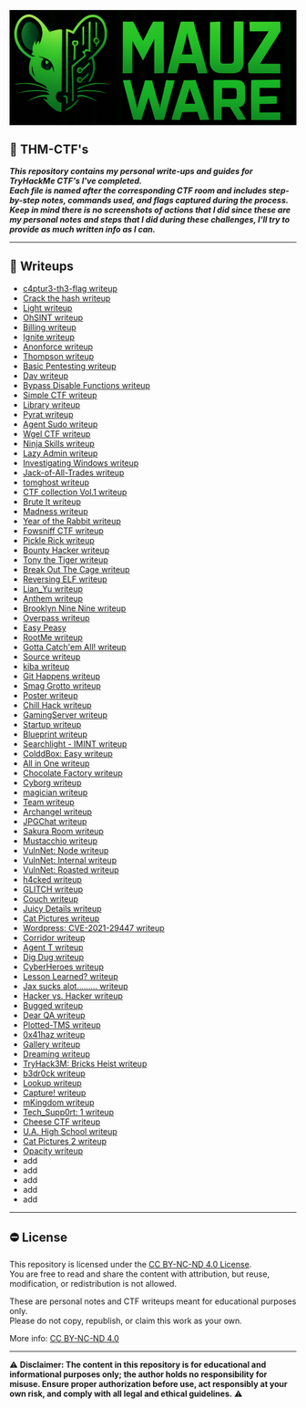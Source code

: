 [<img align='center' src="https://github.com/mauzware/mauzware/blob/main/LOGO%20NEW.png"/>](https://github.com/mauzware)


## 🚩 THM-CTF's

<i>**This repository contains my personal write-ups and guides for TryHackMe CTF's I've completed.**</i>  
<i>**Each file is named after the corresponding CTF room and includes step-by-step notes, commands used, and flags captured during the process.**</i>
<i>**Keep in mind there is no screenshots of actions that I did since these are my personal notes and steps that I did during these challenges, I'll try to provide as much written info as I can.**</i>

---

## 📄 Writeups

- [c4ptur3-th3-flag writeup](https://github.com/mauzware/THM-CTFs/blob/main/c4ptur3-th3-fl4g.md)
- [Crack the hash writeup](https://github.com/mauzware/THM-CTFs/blob/main/Crack%20the%20hash.md)
- [Light writeup](https://github.com/mauzware/THM-CTFs/blob/main/Light.md)
- [OhSINT writeup](https://github.com/mauzware/THM-CTFs/blob/main/OhSINT.md)
- [Billing writeup](https://github.com/mauzware/THM-CTFs/blob/main/Billing.md)
- [Ignite writeup](https://github.com/mauzware/THM-CTFs/blob/main/Ignite.md)
- [Anonforce writeup](https://github.com/mauzware/THM-CTFs/blob/main/Anonforce.md)
- [Thompson writeup](https://github.com/mauzware/THM-CTFs/blob/main/Thompson.md)
- [Basic Pentesting writeup](https://github.com/mauzware/THM-CTFs/blob/main/Basic%20Pentesting.md)
- [Dav writeup](https://github.com/mauzware/THM-CTFs/blob/main/Dav.md)
- [Bypass Disable Functions writeup](https://github.com/mauzware/THM-CTFs/blob/main/Bypass%20Disable%20Functions.md)
- [Simple CTF writeup](https://github.com/mauzware/THM-CTFs/blob/main/Simple%20CTF.md)
- [Library writeup](https://github.com/mauzware/THM-CTFs/blob/main/Library.md)
- [Pyrat writeup](https://github.com/mauzware/THM-CTFs/blob/main/Pyrat.md)
- [Agent Sudo writeup](https://github.com/mauzware/THM-CTFs/blob/main/Agent%20Sudo.md)
- [Wgel CTF writeup](https://github.com/mauzware/THM-CTFs/blob/main/Wgel%20CTF.md)
- [Ninja Skills writeup](https://github.com/mauzware/THM-CTFs/blob/main/Ninja%20Skills.md)
- [Lazy Admin writeup](https://github.com/mauzware/THM-CTFs/blob/main/Lazy%20Admin.md)
- [Investigating Windows writeup](https://github.com/mauzware/THM-CTFs/blob/main/Investigating%20Windows.md)
- [Jack-of-All-Trades writeup](https://github.com/mauzware/THM-CTFs/blob/main/Jack-of-All-Trades.md)
- [tomghost writeup](https://github.com/mauzware/THM-CTFs/blob/main/tomghost.md)
- [CTF collection Vol.1 writeup](https://github.com/mauzware/THM-CTFs/blob/main/CTF%20collection%20Vol.1.md)
- [Brute It writeup](https://github.com/mauzware/THM-CTFs/blob/main/Brute%20It.md)
- [Madness writeup](https://github.com/mauzware/THM-CTFs/blob/main/Madness.md)
- [Year of the Rabbit writeup](https://github.com/mauzware/THM-CTFs/blob/main/Year%20of%20the%20Rabbit.md)
- [Fowsniff CTF writeup](https://github.com/mauzware/THM-CTFs/blob/main/Fowsniff%20CTF.md)
- [Pickle Rick writeup](https://github.com/mauzware/THM-CTFs/blob/main/Pickle%20Rick.md)
- [Bounty Hacker writeup](https://github.com/mauzware/THM-CTFs/blob/main/Bounty%20Hacker.md)
- [Tony the Tiger writeup](https://github.com/mauzware/THM-CTFs/blob/main/Tony%20the%20Tiger.md)
- [Break Out The Cage writeup](https://github.com/mauzware/THM-CTFs/blob/main/Break%20Out%20The%20Cage.md)
- [Reversing ELF writeup](https://github.com/mauzware/THM-CTFs/blob/main/Reversing%20ELF.md)
- [Lian_Yu writeup](https://github.com/mauzware/THM-CTFs/blob/main/Lian_Yu.md)
- [Anthem writeup](https://github.com/mauzware/THM-CTFs/blob/main/Anthem.md)
- [Brooklyn Nine Nine writeup](https://github.com/mauzware/THM-CTFs/blob/main/Brooklyn%20Nine%20Nine.md)
- [Overpass writeup](https://github.com/mauzware/THM-CTFs/blob/main/Overpass.md)
- [Easy Peasy](https://github.com/mauzware/THM-CTFs/blob/main/Easy%20Peasy.md)
- [RootMe writeup](https://github.com/mauzware/THM-CTFs/blob/main/RootMe.md)
- [Gotta Catch'em All! writeup](https://github.com/mauzware/THM-CTFs/blob/main/Gotta%20Catch'em%20All!.md)
- [Source writeup](https://github.com/mauzware/THM-CTFs/blob/main/Source.md)
- [kiba writeup](https://github.com/mauzware/THM-CTFs/blob/main/kiba.md)
- [Git Happens writeup](https://github.com/mauzware/THM-CTFs/blob/main/Git%20Happens.md)
- [Smag Grotto writeup](https://github.com/mauzware/THM-CTFs/blob/main/Smag%20Grotto.md)
- [Poster writeup](https://github.com/mauzware/THM-CTFs/blob/main/Poster.md)
- [Chill Hack writeup](https://github.com/mauzware/THM-CTFs/blob/main/Chill%20Hack.md)
- [GamingServer writeup](https://github.com/mauzware/THM-CTFs/blob/main/GamingServer.md)
- [Startup writeup](https://github.com/mauzware/THM-CTFs/blob/main/Startup.md)
- [Blueprint writeup](https://github.com/mauzware/THM-CTFs/blob/main/Blueprint.md)
- [Searchlight - IMINT writeup](https://github.com/mauzware/THM-CTFs/blob/main/Searchlight%20-%20IMINT.md)
- [ColddBox: Easy writeup](https://github.com/mauzware/THM-CTFs/blob/main/ColddBox%3A%20Easy.md)
- [All in One writeup](https://github.com/mauzware/THM-CTFs/blob/main/All%20in%20One.md)
- [Chocolate Factory writeup](https://github.com/mauzware/THM-CTFs/blob/main/Chocolate%20Factory.md)
- [Cyborg writeup](https://github.com/mauzware/THM-CTFs/blob/main/Cyborg.md)
- [magician writeup](https://github.com/mauzware/THM-CTFs/blob/main/magician.md)
- [Team writeup](https://github.com/mauzware/THM-CTFs/blob/main/Team.md)
- [Archangel writeup](https://github.com/mauzware/THM-CTFs/blob/main/Archangel.md)
- [JPGChat writeup](https://github.com/mauzware/THM-CTFs/blob/main/JPGChat.md)
- [Sakura Room writeup](https://github.com/mauzware/THM-CTFs/blob/main/Sakura%20Room.md)
- [Mustacchio writeup](https://github.com/mauzware/THM-CTFs/blob/main/Mustacchio.md)
- [VulnNet: Node writeup](https://github.com/mauzware/THM-CTFs/blob/main/VulnNet%3A%20Node.md)
- [VulnNet: Internal writeup](https://github.com/mauzware/THM-CTFs/blob/main/VulnNet%3A%20Internal.md)
- [VulnNet: Roasted writeup](https://github.com/mauzware/THM-CTFs/blob/main/VulnNet%3A%20Roasted.md)
- [h4cked writeup](https://github.com/mauzware/THM-CTFs/blob/main/h4cked.md)
- [GLITCH writeup](https://github.com/mauzware/THM-CTFs/blob/main/GLITCH.md)
- [Couch writeup](https://github.com/mauzware/THM-CTFs/blob/main/Couch.md)
- [Juicy Details writeup](https://github.com/mauzware/THM-CTFs/blob/main/Juicy%20Details.md)
- [Cat Pictures writeup](https://github.com/mauzware/THM-CTFs/blob/main/Cat%20Pictures.md)
- [Wordpress: CVE-2021-29447 writeup](https://github.com/mauzware/THM-CTFs/blob/main/Wordpress%3A%20CVE-2021-29447.md)
- [Corridor writeup](https://github.com/mauzware/THM-CTFs/blob/main/Corridor.md)
- [Agent T writeup](https://github.com/mauzware/THM-CTFs/blob/main/Agent%20T.md)
- [Dig Dug writeup](https://github.com/mauzware/THM-CTFs/blob/main/Dig%20Dug.md)
- [CyberHeroes writeup](https://github.com/mauzware/THM-CTFs/blob/main/Cyber%20Heroes.md)
- [Lesson Learned? writeup](https://github.com/mauzware/THM-CTFs/blob/main/Lesson%20Learned.md)
- [Jax sucks alot......... writeup](https://github.com/mauzware/THM-CTFs/blob/main/Jax%20sucks%20alot.md)
- [Hacker vs. Hacker writeup](https://github.com/mauzware/THM-CTFs/blob/main/Hacker%20vs%20Hacker.md)
- [Bugged writeup](https://github.com/mauzware/THM-CTFs/blob/main/Bugged.md)
- [Dear QA writeup](https://github.com/mauzware/THM-CTFs/blob/main/Dear%20QA.md)
- [Plotted-TMS writeup](https://github.com/mauzware/THM-CTFs/blob/main/Plotted-TMS.md)
- [0x41haz writeup](https://github.com/mauzware/THM-CTFs/blob/main/0x41haz.md)
- [Gallery writeup](https://github.com/mauzware/THM-CTFs/blob/main/Gallery.md)
- [Dreaming writeup](https://github.com/mauzware/THM-CTFs/blob/main/Dreaming.md)
- [TryHack3M: Bricks Heist writeup](https://github.com/mauzware/THM-CTFs/blob/main/TryHack3M%3A%20Bricks%20Heist.md)
- [b3dr0ck writeup](https://github.com/mauzware/THM-CTFs/blob/main/b3dr0ck.md)
- [Lookup writeup](https://github.com/mauzware/THM-CTFs/blob/main/Lookup.md)
- [Capture! writeup](https://github.com/mauzware/THM-CTFs/blob/main/Capture!.md)
- [mKingdom writeup](https://github.com/mauzware/THM-CTFs/blob/main/mKingdom.md)
- [Tech_Supp0rt: 1 writeup](https://github.com/mauzware/THM-CTFs/blob/main/Tech_Supp0rt%3A%201.md)
- [Cheese CTF writeup](https://github.com/mauzware/THM-CTFs/blob/main/Cheese%20CTF.md)
- [U.A. High School writeup](https://github.com/mauzware/THM-CTFs/blob/main/U.A.%20High%20School.md)
- [Cat Pictures 2 writeup](https://github.com/mauzware/THM-CTFs/blob/main/Cat%20Pictures%202.md)
- [Opacity writeup](https://github.com/mauzware/THM-CTFs/blob/main/Opacity.md)
- add
- add
- add
- add
- add

---

## ⛔️ License

This repository is licensed under the [CC BY-NC-ND 4.0 License](https://creativecommons.org/licenses/by-nc-nd/4.0/).  
You are free to read and share the content with attribution, but reuse, modification, or redistribution is not allowed.

These are personal notes and CTF writeups meant for educational purposes only.<br>
Please do not copy, republish, or claim this work as your own.

More info: [CC BY-NC-ND 4.0](https://creativecommons.org/licenses/by-nc-nd/4.0/)

---

⚠️ **Disclaimer: The content in this repository is for educational and informational purposes only; the author holds no responsibility for misuse. 
Ensure proper authorization before use, act responsibly at your own risk, and comply with all legal and ethical guidelines.** ⚠️
